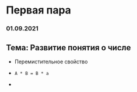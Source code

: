 # Первая пара
### 01.09.2021

## Тема: Развитие понятия о числе

+ Перемистительное свойство
+     A * B = B * a
+ 
